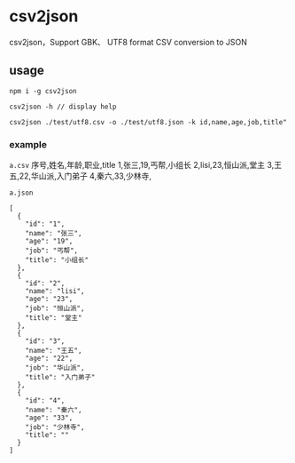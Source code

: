 # csv2json
csv2json，Support GBK、 UTF8 format CSV conversion to JSON

## usage
```
npm i -g csv2json

csv2json -h // display help

csv2json ./test/utf8.csv -o ./test/utf8.json -k id,name,age,job,title"

```

### example
`a.csv`
序号,姓名,年龄,职业,title
1,张三,19,丐帮,小组长
2,lisi,23,恒山派,堂主
3,王五,22,华山派,入门弟子
4,秦六,33,少林寺,

`a.json`
```
[
  {
    "id": "1",
    "name": "张三",
    "age": "19",
    "job": "丐帮",
    "title": "小组长"
  },
  {
    "id": "2",
    "name": "lisi",
    "age": "23",
    "job": "恒山派",
    "title": "堂主"
  },
  {
    "id": "3",
    "name": "王五",
    "age": "22",
    "job": "华山派",
    "title": "入门弟子"
  },
  {
    "id": "4",
    "name": "秦六",
    "age": "33",
    "job": "少林寺",
    "title": ""
  }
]
```